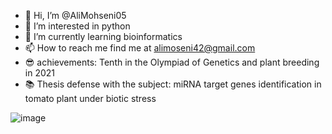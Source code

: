 - 👋 Hi, I’m @AliMohseni05
- 👀 I’m interested in python 
- 🌱 I’m currently learning bioinformatics
- 📫 How to reach me find me at alimoseni42@gmail.com 
- 😎 achievements: Tenth in the Olympiad of Genetics and plant breeding in 2021
- 📚 Thesis defense with the subject: miRNA target genes identification in tomato plant under biotic stress

 
![image](https://github.com/user-attachments/assets/7b71e290-4884-4f3c-add4-675518502aac)
 
<!---
AliMohseni05/AliMohseni05 is a ✨ special ✨ repository because its `README.md` (this file) appears on your GitHub profile.
You can click the Preview link to take a look at your changes.
--->
